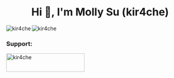 <h1 align="center">Hi 👋, I'm Molly Su (kir4che)</h1>

<p><img align="left" src="https://github-readme-stats.vercel.app/api/top-langs?username=kir4che&show_icons=true&locale=en&layout=compact" alt="kir4che" /></p>

<p><img align="center" src="https://github-readme-stats.vercel.app/api?username=kir4che&show_icons=true&locale=en" alt="kir4che" /></p>

<h3 align="left">Support:</h3>
<p><a href="https://www.buymeacoffee.com/kir4che"> <img align="left" src="https://cdn.buymeacoffee.com/buttons/v2/default-yellow.png" height="50" width="210" alt="kir4che" /></a></p>
